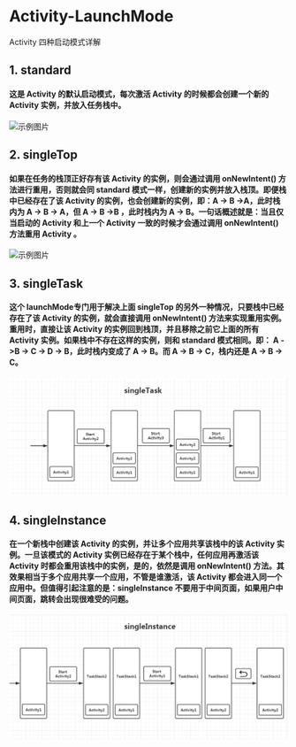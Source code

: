 # Activity-LaunchMode
Activity 四种启动模式详解
## 1. standard
#### 这是 Activity 的默认启动模式，每次激活 Activity 的时候都会创建一个新的 Activity 实例，并放入任务栈中。
![示例图片](https://github.com/Muran-Hu/Activity-LaunchMode_standard/blob/master/standard.png)

## 2. singleTop
#### 如果在任务的栈顶正好存有该 Activity 的实例，则会通过调用 onNewIntent() 方法进行重用，否则就会同 standard 模式一样，创建新的实例并放入栈顶。即便栈中已经存在了该 Activity 的实例，也会创建新的实例，即：A -> B ->A，此时栈内为 A -> B -> A，但 A -> B ->B ，此时栈内为 A -> B。一句话概述就是：当且仅当启动的 Activity 和上一个 Activity 一致的时候才会通过调用 onNewIntent() 方法重用 Activity 。
![示例图片](https://github.com/Muran-Hu/Activity-LaunchMode_standard/blob/master/singleTop.png)

## 3. singleTask
#### 这个 launchMode专门用于解决上面 singleTop 的另外一种情况，只要栈中已经存在了该 Activity 的实例，就会直接调用 onNewIntent() 方法来实现重用实例。重用时，直接让该 Activity 的实例回到栈顶，并且移除之前它上面的所有 Activity 实例。如果栈中不存在这样的实例，则和 standard 模式相同。即： A ->B -> C -> D -> B，此时栈内变成了  A -> B。而 A -> B -> C，栈内还是 A -> B -> C。
![示例图片](https://github.com/Muran-Hu/Activity-LaunchMode/blob/master/singleTask.png)

## 4. singleInstance
#### 在一个新栈中创建该 Activity 的实例，并让多个应用共享该栈中的该 Activity 实例。一旦该模式的 Activity 实例已经存在于某个栈中，任何应用再激活该 Activity 时都会重用该栈中的实例，是的，依然是调用 onNewIntent() 方法。其效果相当于多个应用共享一个应用，不管是谁激活，该 Activity 都会进入同一个应用中。但值得引起注意的是：singleInstance 不要用于中间页面，如果用户中间页面，跳转会出现很难受的问题。
![示例图片](https://github.com/Muran-Hu/Activity-LaunchMode/blob/master/singleInstance.png)
